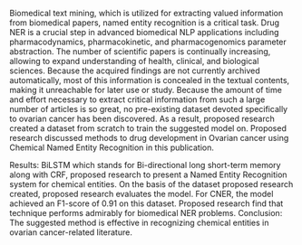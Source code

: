 Biomedical text mining, which is utilized for extracting
valued information from biomedical papers, named
entity recognition is a critical task. Drug NER is a
crucial step in advanced biomedical NLP applications
including pharmacodynamics, pharmacokinetic, and
pharmacogenomics parameter abstraction. The
number of scientific papers is continually increasing,
allowing to expand understanding of health, clinical,
and biological sciences. Because the acquired findings
are not currently archived automatically, most of this
information is concealed in the textual contents, making
it unreachable for later use or study. Because the
amount of time and effort necessary to extract critical
information from such a large number of articles is so
great, no pre-existing dataset devoted specifically to
ovarian cancer has been discovered. As a result,
proposed research created a dataset from scratch to
train the suggested model on. Proposed research
discussed methods to drug development in Ovarian
cancer using Chemical Named Entity Recognition in
this publication.

Results: BiLSTM which stands for Bi-directional long
short-term memory along with CRF, proposed research
to present a Named Entity Recognition system for
chemical entities. On the basis of the dataset proposed
research created, proposed research evaluates the
model. For CNER, the model achieved an F1-score of
0.91 on this dataset. Proposed research find that
technique performs admirably for biomedical NER
problems. Conclusion: The suggested method is
effective in recognizing chemical entities in ovarian
cancer-related literature.
